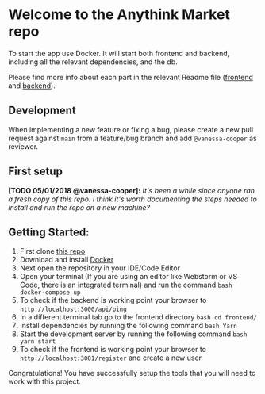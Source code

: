 # Welcome to the Anythink Market repo

To start the app use Docker. It will start both frontend and backend, including all the relevant dependencies, and the db.

Please find more info about each part in the relevant Readme file ([frontend](frontend/readme.md) and [backend](backend/README.md)).

## Development

When implementing a new feature or fixing a bug, please create a new pull request against `main` from a feature/bug branch and add `@vanessa-cooper` as reviewer.

## First setup

**[TODO 05/01/2018 @vanessa-cooper]:** _It's been a while since anyone ran a fresh copy of this repo. I think it's worth documenting the steps needed to install and run the repo on a new machine?_

## Getting Started:

1. First clone [this repo](https://github.com/ObelusFamily/Anythink-Market-me6mo)
2. Download and install [Docker](https://github.com/ObelusFamily/Anythink-Market-me6mo)
3. Next open the repository in your IDE/Code Editor
4. Open your terminal (If you are using an editor like Webstorm or VS Code, there is an integrated terminal) and run the command ```bash docker-compose up```
5. To check if the backend is working point your browser to `http://localhost:3000/api/ping`
6. In a different terminal tab go to the frontend directory ```bash cd frontend/```
7. Install dependencies by running the following command ```bash Yarn```
8. Start the development server by running the following command ```bash yarn start```
9. To check if the frontend is working point your browser to `http://localhost:3001/register` and create a new user

Congratulations! You have successfully setup the tools that you will need to work with this project.
